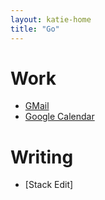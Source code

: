```yaml
---
layout: katie-home
title: "Go"
---
```


# Work

- [GMail](https://mail.google.com)
- [Google Calendar](https://calendar.google.com)

# Writing
- [Stack Edit]

<!--stackedit_data:
eyJoaXN0b3J5IjpbLTg0MjgxODEyMF19
-->